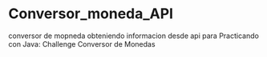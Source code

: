 # Conversor_moneda_API
conversor de mopneda obteniendo informacion desde api para Practicando con Java: Challenge Conversor de Monedas
